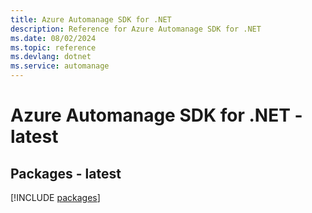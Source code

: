 ```yaml
---
title: Azure Automanage SDK for .NET
description: Reference for Azure Automanage SDK for .NET
ms.date: 08/02/2024
ms.topic: reference
ms.devlang: dotnet
ms.service: automanage
---
```

# Azure Automanage SDK for .NET - latest
## Packages - latest
[!INCLUDE [packages](automanage-index.md)]